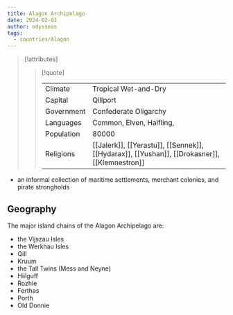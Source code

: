 ```yaml
---
title: Alagon Archipelago
date: 2024-02-01
author: odysseas
tags:
  - countries/Alagon
---
```

> [!attributes]
> 
> > [!quote]
> >
> > | | |
> > | --- | --- |
> > | Climate | Tropical Wet-and-Dry |
> > | Capital | Qillport |
> > | Government | Confederate Oligarchy |
> > | Languages | Common, Elven, Halfling,  |
> > | Population | 80000 |
> > | Religions | [[Jalerk]], [[Yerastu]], [[Sennek]], [[Hydarax]], [[Yushan]], [[Drokasner]], [[Klemnestron]] |

- an informal collection of maritime settlements, merchant colonies, and pirate strongholds

## Geography

The major island chains of the Alagon Archipelago are:

- the Vijszau Isles
- the Werkhau Isles
- Qill
- Kruum
- the Tall Twins (Mess and Neyne)
- Hiilguff
- Rozhie
- Ferthas
- Porth
- Old Donnie